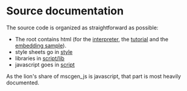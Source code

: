 # Source documentation

The source code is organized as straightforward as possible:
- The root contains html (for the [interpreter](index.html), the [tutorial](tutorial.html) and the [embedding sample](embed.html)).
- style sheets go in [style](style)
- libraries in [script/lib](script/lib)
- javascript goes in [script](script)

As the lion's share of mscgen_js is javascript, that part is most heavily documented.
